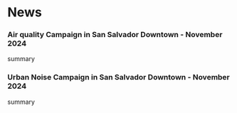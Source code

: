 # News

### Air quality Campaign in San Salvador Downtown - November 2024
summary


### Urban Noise Campaign in San Salvador Downtown - November 2024
summary

